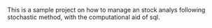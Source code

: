 This is a sample project on how to manage an stock analys following stochastic method, with the computational aid of sql.
